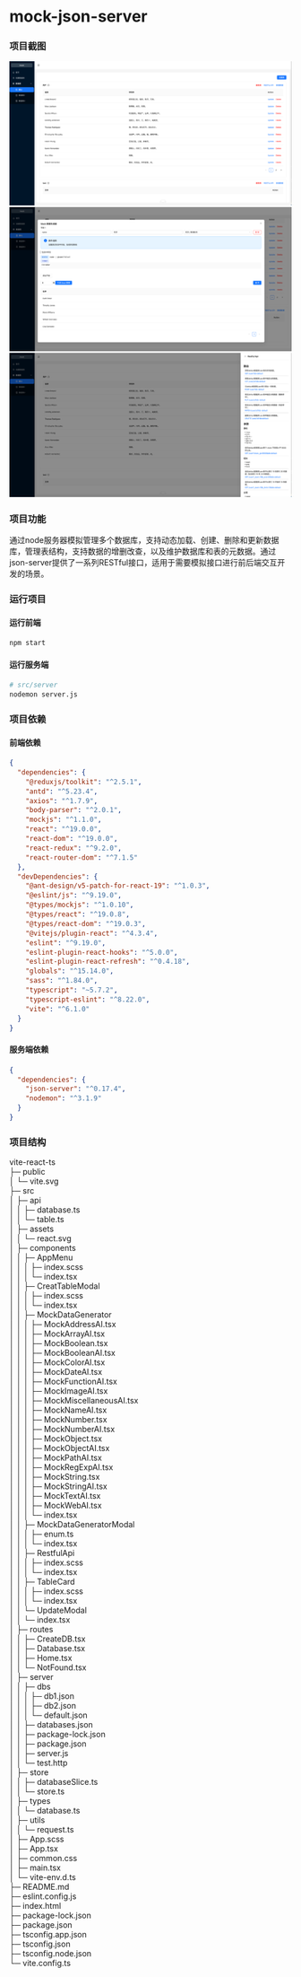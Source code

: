 # mock-json-server

### 项目截图
<img src="https://github.com/erha2777/public/blob/main/images/72f082025aafa40f3939948cbb64034f79f019e7.png" />
<img src="https://github.com/erha2777/public/blob/main/images/7acb0a46f21fbe09add399457b600c338644add6.png" />
<img src="https://github.com/erha2777/public/blob/main/images/4bed2e738bd4b31c1490ceea97d6277f9e2ff837.png" />

### 项目功能
通过node服务器模拟管理多个数据库，支持动态加载、创建、删除和更新数据库，管理表结构，支持数据的增删改查，以及维护数据库和表的元数据。通过json-server提供了一系列RESTful接口，适用于需要模拟接口进行前后端交互开发的场景。

### 运行项目
#### 运行前端
```bash
npm start
```
#### 运行服务端

```bash
# src/server
nodemon server.js
```

### 项目依赖
#### 前端依赖
```json
{
  "dependencies": {
    "@reduxjs/toolkit": "^2.5.1",
    "antd": "^5.23.4",
    "axios": "^1.7.9",
    "body-parser": "^2.0.1",
    "mockjs": "^1.1.0",
    "react": "^19.0.0",
    "react-dom": "^19.0.0",
    "react-redux": "^9.2.0",
    "react-router-dom": "^7.1.5"
  },
  "devDependencies": {
    "@ant-design/v5-patch-for-react-19": "^1.0.3",
    "@eslint/js": "^9.19.0",
    "@types/mockjs": "^1.0.10",
    "@types/react": "^19.0.8",
    "@types/react-dom": "^19.0.3",
    "@vitejs/plugin-react": "^4.3.4",
    "eslint": "^9.19.0",
    "eslint-plugin-react-hooks": "^5.0.0",
    "eslint-plugin-react-refresh": "^0.4.18",
    "globals": "^15.14.0",
    "sass": "^1.84.0",
    "typescript": "~5.7.2",
    "typescript-eslint": "^8.22.0",
    "vite": "^6.1.0"
  }
}
```
#### 服务端依赖
```json
{
  "dependencies": {
    "json-server": "^0.17.4",
    "nodemon": "^3.1.9"
  }
}
```

### 项目结构
vite-react-ts                        
├─ public                            
│  └─ vite.svg                       
├─ src                               
│  ├─ api                            
│  │  ├─ database.ts                 
│  │  └─ table.ts                    
│  ├─ assets                         
│  │  └─ react.svg                   
│  ├─ components                     
│  │  ├─ AppMenu                     
│  │  │  ├─ index.scss               
│  │  │  └─ index.tsx                
│  │  ├─ CreatTableModal             
│  │  │  ├─ index.scss               
│  │  │  └─ index.tsx                
│  │  ├─ MockDataGenerator           
│  │  │  ├─ MockAddressAI.tsx        
│  │  │  ├─ MockArrayAI.tsx          
│  │  │  ├─ MockBoolean.tsx          
│  │  │  ├─ MockBooleanAI.tsx        
│  │  │  ├─ MockColorAI.tsx          
│  │  │  ├─ MockDateAI.tsx           
│  │  │  ├─ MockFunctionAI.tsx       
│  │  │  ├─ MockImageAI.tsx          
│  │  │  ├─ MockMiscellaneousAI.tsx  
│  │  │  ├─ MockNameAI.tsx           
│  │  │  ├─ MockNumber.tsx           
│  │  │  ├─ MockNumberAI.tsx         
│  │  │  ├─ MockObject.tsx           
│  │  │  ├─ MockObjectAI.tsx         
│  │  │  ├─ MockPathAI.tsx           
│  │  │  ├─ MockRegExpAI.tsx         
│  │  │  ├─ MockString.tsx           
│  │  │  ├─ MockStringAI.tsx         
│  │  │  ├─ MockTextAI.tsx           
│  │  │  ├─ MockWebAI.tsx            
│  │  │  └─ index.tsx                
│  │  ├─ MockDataGeneratorModal      
│  │  │  ├─ enum.ts                  
│  │  │  └─ index.tsx                
│  │  ├─ RestfulApi                  
│  │  │  ├─ index.scss               
│  │  │  └─ index.tsx                
│  │  ├─ TableCard                   
│  │  │  ├─ index.scss               
│  │  │  └─ index.tsx                
│  │  └─ UpdateModal                 
│  │     └─ index.tsx                
│  ├─ routes                         
│  │  ├─ CreateDB.tsx                
│  │  ├─ Database.tsx                
│  │  ├─ Home.tsx                    
│  │  └─ NotFound.tsx                
│  ├─ server                         
│  │  ├─ dbs                         
│  │  │  ├─ db1.json                 
│  │  │  ├─ db2.json                 
│  │  │  └─ default.json             
│  │  ├─ databases.json              
│  │  ├─ package-lock.json           
│  │  ├─ package.json                
│  │  ├─ server.js                   
│  │  └─ test.http                   
│  ├─ store                          
│  │  ├─ databaseSlice.ts            
│  │  └─ store.ts                    
│  ├─ types                          
│  │  └─ database.ts                 
│  ├─ utils                          
│  │  └─ request.ts                  
│  ├─ App.scss                       
│  ├─ App.tsx                        
│  ├─ common.css                     
│  ├─ main.tsx                       
│  └─ vite-env.d.ts                  
├─ README.md                         
├─ eslint.config.js                  
├─ index.html                        
├─ package-lock.json                 
├─ package.json                      
├─ tsconfig.app.json                 
├─ tsconfig.json                     
├─ tsconfig.node.json                
└─ vite.config.ts                    

